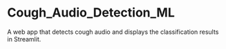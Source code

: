 # Cough_Audio_Detection_ML
A web app that detects cough audio and displays the classification results in Streamlit. 
